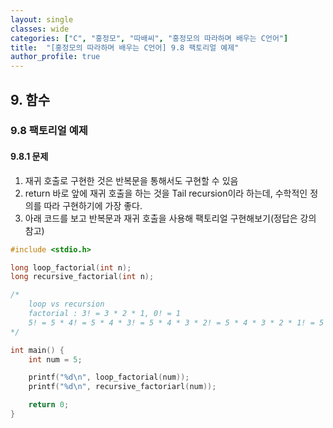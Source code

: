 ```yaml
---
layout: single
classes: wide
categories: ["C", "홍정모", "따배씨", "홍정모의 따라하며 배우는 C언어"]
title:  "[홍정모의 따라하며 배우는 C언어] 9.8 팩토리얼 예제"
author_profile: true
---
```


## 9. 함수
### 9.8 팩토리얼 예제
#### 9.8.1 문제

1. 재귀 호출로 구현한 것은 반복문을 통해서도 구현할 수 있음
2. return 바로 앞에 재귀 호출을 하는 것을 Tail recursion이라 하는데, 수학적인 정의를 따라 구현하기에 가장 좋다.
3. 아래 코드를 보고 반복문과 재귀 호출을 사용해 팩토리얼 구현해보기(정답은 강의 참고)

```c
#include <stdio.h>

long loop_factorial(int n);
long recursive_factorial(int n);

/*
	loop vs recursion
	factorial : 3! = 3 * 2 * 1, 0! = 1
	5! = 5 * 4! = 5 * 4 * 3! = 5 * 4 * 3 * 2! = 5 * 4 * 3 * 2 * 1! = 5 * 4 * 3 * 2 * 1 * 0!
*/

int main() {
	int num = 5;

	printf("%d\n", loop_factorial(num));
	printf("%d\n", recursive_factoriarl(num));

	return 0;
}
```
